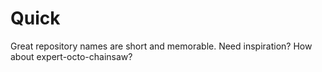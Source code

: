 # Quick
Great repository names are short and memorable. Need inspiration? How about expert-octo-chainsaw?
